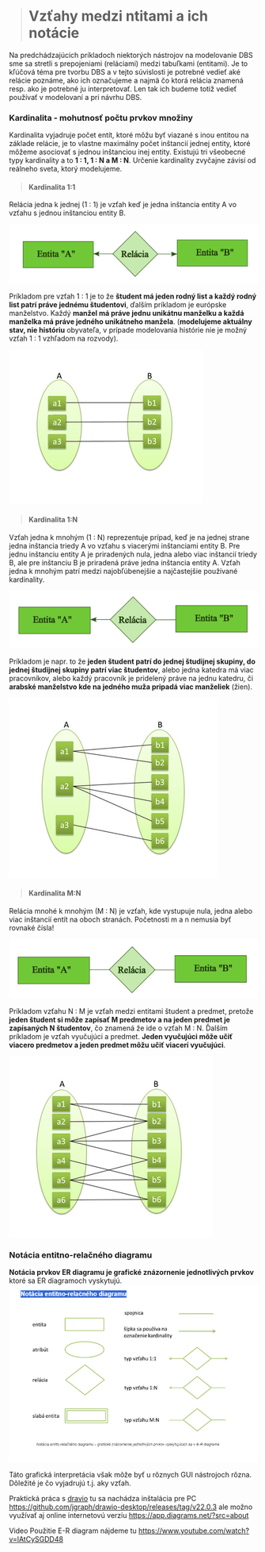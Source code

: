># Vzťahy medzi ntitami a ich notácie

Na predchádzajúcich príkladoch niektorých nástrojov na modelovanie DBS sme sa stretli s prepojeniami (reláciami) medzi tabuľkami (entitami). Je to kľúčová téma pre tvorbu DBS a v tejto súvislosti je potrebné vedieť aké relácie poznáme, ako ich označujeme a najmä čo ktorá relácia znamená resp. ako je potrebné ju interpretovať. Len tak ich budeme totiž vedieť používať v modelovaní a pri návrhu DBS.

### Kardinalita - mohutnosť počtu prvkov množiny

Kardinalita vyjadruje počet entít, ktoré môžu byť viazané s inou entitou na základe relácie, je to vlastne maximálny počet inštancií jednej entity, ktoré môžeme asociovať s jednou inštanciou inej entity. Existujú tri všeobecné typy kardinality a to **1 : 1, 1 : N a M : N**. Určenie kardinality zvyčajne závisí od reálneho sveta, ktorý modelujeme.

>#### Kardinalita 1:1

Relácia jedna k jednej (1 : 1) je vzťah keď je jedna inštancia entity A vo vzťahu s jednou inštanciou entity B.

![](./obrazky/kard01a.png)

Príkladom pre vzťah 1 : 1 je to že **študent má jeden rodný list a každý rodný list patrí práve jednému študentovi**,
ďalším príkladom je európske manželstvo. Každý **manžel má práve jednu unikátnu manželku a každá manželka má práve jedného unikátneho manžela**. (**modelujeme aktuálny stav, nie históriu** obyvateľa, v prípade modelovania histórie nie je možný vzťah 1 : 1 vzhľadom na rozvody).

![](./obrazky/kard01.png)
>#### Kardinalita 1:N

Vzťah jedna k mnohým (1 : N) reprezentuje prípad, keď je na jednej strane jedna inštancia triedy A vo vzťahu s viacerými inštanciami entity B. Pre jednu inštanciu entity A je priradených nula, jedna alebo viac inštancií triedy B, ale pre inštanciu B je priradená práve jedna inštancia entity A. Vzťah jedna k mnohým patrí medzi najobľúbenejšie a najčastejšie používané kardinality.

![](./obrazky/kard02a.png)

Príkladom je napr. to že **jeden študent patrí do jednej študijnej skupiny, do jednej študijnej skupiny patrí viac študentov**, alebo jedna katedra má viac pracovníkov, alebo každý pracovník je pridelený práve na jednu katedru, či
**arabské manželstvo kde na jedného muža pripadá viac manželiek** (žien).

![](./obrazky/kard02.png)

>#### Kardinalita M:N

Relácia mnohé k mnohým (M : N) je vzťah, kde vystupuje nula, jedna alebo viac inštancií entít na oboch stranách. Početnosti m a n nemusia byť rovnaké čísla!

![](./obrazky/kard03a.png)

Príkladom vzťahu N : M je vzťah medzi entitami študent a predmet, pretože **jeden študent si môže zapísať M predmetov a na jeden predmet je zapísaných N študentov**, čo znamená že ide o vzťah M : N. Ďalším príkladom je vzťah vyučujúci a predmet. **Jeden vyučujúci môže učiť viacero predmetov a jeden predmet môžu učiť viacerí vyučujúci**.

![](./obrazky/kard03.png)

### Notácia entitno-relačného diagramu

**Notácia prvkov ER diagramu je grafické znázornenie jednotlivých prvkov** ktoré sa ER diagramoch vyskytujú. 
![](./obrazky/kard04.png)

Táto grafická interpretácia však môže byť u rôznych GUI nástrojoch rôzna. Dôležité je čo vyjadrujú t.j. aky vzťah.

Praktická práca s [dravio](https://www.drawio.com/integrations) 
tu sa nachádza inštalácia pre PC https://github.com/jgraph/drawio-desktop/releases/tag/v22.0.3 ale možno využívať aj online internetovú verziu https://app.diagrams.net/?src=about

Video Použitie E-R diagram nájdeme tu https://www.youtube.com/watch?v=lAtCySGDD48